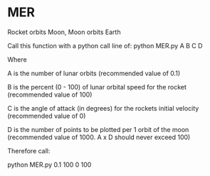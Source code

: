# MER
Rocket orbits Moon, Moon orbits Earth

Call this function with a python call line of:
python MER.py A B C D

Where

  A is the number of lunar orbits (recommended value of 0.1)
  
  B is the percent (0 - 100) of lunar orbital speed for the rocket (recommended value of 100)
  
  C is the angle of attack (in degrees) for the rockets initial velocity (recommended value of 0)
  
  D is the number of points to be plotted per 1 orbit of the moon (recommended value of 1000. A x D should never exceed 100)
  
Therefore call:

  python MER.py 0.1 100 0 100
